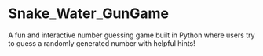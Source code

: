 # Snake_Water_GunGame
A fun and interactive number guessing game built in Python where users try to guess a randomly generated number with helpful hints!
